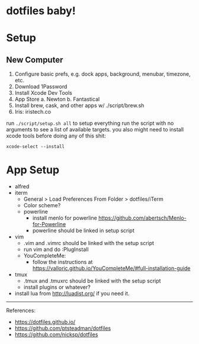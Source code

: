 # dotfiles baby!

# Setup

## New Computer

1. Configure basic prefs, e.g. dock apps, background,  menubar, timezone,  etc.
2. Download 1Password
3. Install Xcode Dev Tools
4. App Store
   a. Newton
   b. Fantastical
5. Install brew, cask, and other apps w/ ./script/brew.sh
6. Iris: iristech.co

run `./script/setup.sh all` to setup everything
run the script with no arguments to see a list of available targets.
you also might need to install xcode tools before doing any of this shit:

    xcode-select --install

# App Setup

- alfred
- iterm
  - General > Load Preferences From Folder > dotfiles/iTerm
  - Color scheme?
  - powerline
    - install menlo for powerline https://github.com/abertsch/Menlo-for-Powerline
    - powerline should be linked in setup script
- vim
  - .vim and .vimrc should be linked with the setup script
  - run vim and do :PlugInstall
  - YouCompleteMe:
    - follow the instructions at https://valloric.github.io/YouCompleteMe/#full-installation-guide
- tmux
  - .tmux and .tmuxrc should be linked with the setup script
  - install plugins or whatever?
- install lua from http://luadist.org/ if you need it.

-------

References:

- https://dotfiles.github.io/
- https://github.com/ptsteadman/dotfiles
- https://github.com/nicksp/dotfiles

